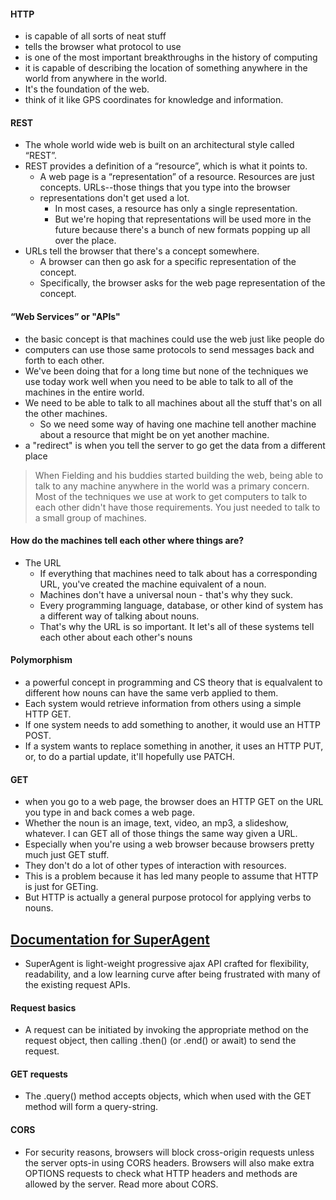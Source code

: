 
#### HTTP
- is capable of all sorts of neat stuff 
- tells the browser what protocol to use
- is one of the most important breakthroughs in the history of computing
- it is capable of describing the location of something anywhere in the world from anywhere in the world. 
- It's the foundation of the web. 
- think of it like GPS coordinates for knowledge and information.

#### REST
- The whole world wide web is built on an architectural style called “REST”. 
- REST provides a definition of a “resource”, which is what it points to.
  - A web page is a “representation” of a resource. Resources are just concepts. URLs--those things that you type into the browser
  - representations don't get used a lot. 
    - In most cases, a resource has only a single representation. 
    - But we're hoping that representations will be used more in the future because there's a bunch of new formats popping up all over the place.
- URLs tell the browser that there's a concept somewhere. 
  - A browser can then go ask for a specific representation of the concept. 
  - Specifically, the browser asks for the web page representation of the concept.

#### “Web Services” or "APIs"
- the basic concept is that machines could use the web just like people do
- computers can use those same protocols to send messages back and forth to each other. 
- We've been doing that for a long time but none of the techniques we use today work well when you need to be able to talk to all of the machines in the entire world.
- We need to be able to talk to all machines about all the stuff that's on all the other machines. 
  - So we need some way of having one machine tell another machine about a resource that might be on yet another machine.
- a "redirect" is when you tell the server to go get the data from a different place


> When Fielding and his buddies started building the web, being able to talk to any machine anywhere in the world was a primary concern. Most of the techniques we use at work to get computers to talk to each other didn't have those requirements. You just needed to talk to a small group of machines.

#### How do the machines tell each other where things are?
- The URL
  - If everything that machines need to talk about has a corresponding URL, you've created the machine equivalent of a noun. 
  - Machines don't have a universal noun - that's why they suck. 
  - Every programming language, database, or other kind of system has a different way of talking about nouns. 
  - That's why the URL is so important. It let's all of these systems tell each other about each other's nouns

#### Polymorphism
  - a powerful concept in programming and CS theory that is equalvalent to different how nouns can have the same verb applied to them.
  -  Each system would retrieve information from others using a simple HTTP GET. 
  - If one system needs to add something to another, it would use an HTTP POST. 
  - If a system wants to replace something in another, it uses an HTTP PUT, or, to do a partial update, it'll hopefully use PATCH. 

#### GET
- when you go to a web page, the browser does an HTTP GET on the URL you type in and back comes a web page.
- Whether the noun is an image, text, video, an mp3, a slideshow, whatever. I can GET all of those things the same way given a URL.
- Especially when you're using a web browser because browsers pretty much just GET stuff. 
- They don't do a lot of other types of interaction with resources. 
- This is a problem because it has led many people to assume that HTTP is just for GETing. 
- But HTTP is actually a general purpose protocol for applying verbs to nouns.

## [Documentation for SuperAgent](https://visionmedia.github.io/superagent/)
- SuperAgent is light-weight progressive ajax API crafted for flexibility, readability, and a low learning curve after being frustrated with many of the existing request APIs.

#### Request basics
- A request can be initiated by invoking the appropriate method on the request object, then calling .then() (or .end() or await) to send the request.

#### GET requests
- The .query() method accepts objects, which when used with the GET method will form a query-string.

#### CORS
- For security reasons, browsers will block cross-origin requests unless the server opts-in using CORS headers. Browsers will also make extra OPTIONS requests to check what HTTP headers and methods are allowed by the server. Read more about CORS.
